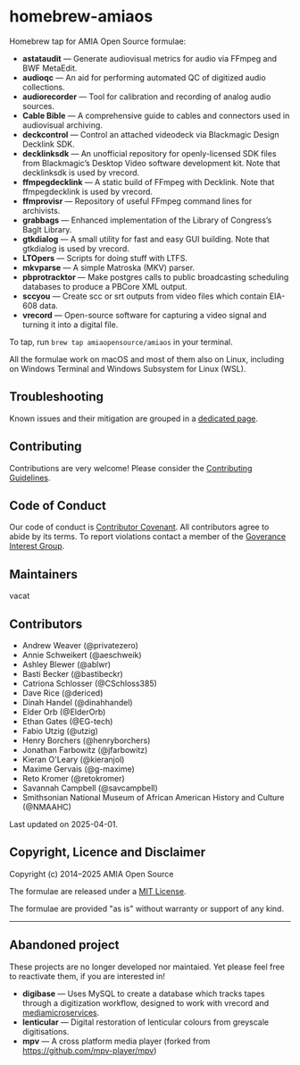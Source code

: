# homebrew-amiaos
Homebrew tap for AMIA Open Source formulae:

- **astataudit** — Generate audiovisual metrics for audio via FFmpeg and BWF MetaEdit.
- **audioqc** — An aid for performing automated QC of digitized audio collections.
- **audiorecorder** — Tool for calibration and recording of analog audio sources.
- **Cable Bible** — A comprehensive guide to cables and connectors used in audiovisual archiving.
- **deckcontrol** — Control an attached videodeck via Blackmagic Design Decklink SDK.
- **decklinksdk** — An unofficial repository for openly-licensed SDK files from Blackmagic’s Desktop Video software development kit. Note that decklinksdk is used by vrecord.
- **ffmpegdecklink** — A static build of FFmpeg with Decklink. Note that ffmpegdecklink is used by vrecord.
- **ffmprovisr** — Repository of useful FFmpeg command lines for archivists.
- **grabbags** — Enhanced implementation of the Library of Congress’s BagIt Library.
- **gtkdialog** — A small utility for fast and easy GUI building. Note that gtkdialog is used by vrecord.
- **LTOpers** — Scripts for doing stuff with LTFS.
- **mkvparse** — A simple Matroska (MKV) parser.
- **pbprotracktor** — Make postgres calls to public broadcasting scheduling databases to produce a PBCore XML output.
- **sccyou** — Create scc or srt outputs from video files which contain EIA-608 data.
- **vrecord** — Open-source software for capturing a video signal and turning it into a digital file.

To tap, run `brew tap amiaopensource/amiaos` in your terminal.

All the formulae work on macOS and most of them also on Linux, including on Windows Terminal and Windows Subsystem for Linux (WSL).

## Troubleshooting

Known issues and their mitigation are grouped in a [dedicated page](TROUBLESHOOTING.md).

## Contributing

Contributions are very welcome! Please consider the [Contributing Guidelines](CONTRIBUTING.md).

## Code of Conduct

Our code of conduct is [Contributor Covenant](CODE_OF_CONDUCT.md). All contributors agree to abide by its terms. To report violations contact a member of the [Goverance Interest Group](https://github.com/amiaopensource/governance).

## Maintainers

vacat

## Contributors

- Andrew Weaver (@privatezero)
- Annie Schweikert (@aeschweik)
- Ashley Blewer (@ablwr)
- Basti Becker (@bastibeckr)
- Catriona Schlosser (@CSchloss385)
- Dave Rice (@dericed)
- Dinah Handel (@dinahhandel)
- Elder Orb (@ElderOrb)
- Ethan Gates (@EG-tech)
- Fabio Utzig (@utzig)
- Henry Borchers (@henryborchers)
- Jonathan Farbowitz (@jfarbowitz)
- Kieran O'Leary (@kieranjol)
- Maxime Gervais (@g-maxime)
- Reto Kromer (@retokromer)
- Savannah Campbell (@savcampbell)
- Smithsonian National Museum of African American History and Culture (@NMAAHC)

Last updated on 2025-04-01.

## Copyright, Licence and Disclaimer

Copyright (c) 2014–2025 AMIA Open Source

The formulae are released under a [MIT License](LICENSE).

The formulae are provided "as is" without warranty or support of any kind.

---

## Abandoned project

These projects are no longer developed nor maintaied. Yet please feel free to reactivate them, if you are interested in!

- **digibase** — Uses MySQL to create a database which tracks tapes through a digitization workflow, designed to work with vrecord and [mediamicroservices](https://github.com/mediamicroservices).
- **lenticular** — Digital restoration of lenticular colours from greyscale digitisations.
- **mpv** — A cross platform media player (forked from https://github.com/mpv-player/mpv)
